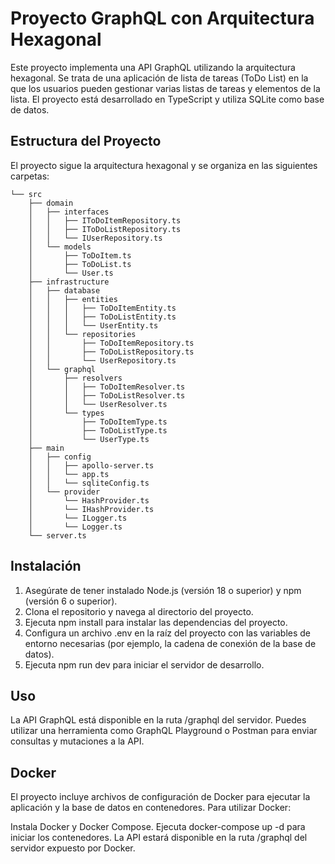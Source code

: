 # Proyecto GraphQL con Arquitectura Hexagonal
Este proyecto implementa una API GraphQL utilizando la arquitectura hexagonal. Se trata de una aplicación de lista de tareas (ToDo List) en la que los usuarios pueden gestionar varias listas de tareas y elementos de la lista. El proyecto está desarrollado en TypeScript y utiliza SQLite como base de datos.

## Estructura del Proyecto
El proyecto sigue la arquitectura hexagonal y se organiza en las siguientes carpetas:

```css.
└── src
    ├── domain
    │   ├── interfaces
    │   │   ├── IToDoItemRepository.ts
    │   │   ├── IToDoListRepository.ts
    │   │   └── IUserRepository.ts
    │   └── models
    │       ├── ToDoItem.ts
    │       ├── ToDoList.ts
    │       └── User.ts
    ├── infrastructure
    │   ├── database
    │   │   ├── entities
    │   │   │   ├── ToDoItemEntity.ts
    │   │   │   ├── ToDoListEntity.ts
    │   │   │   └── UserEntity.ts
    │   │   └── repositories
    │   │       ├── ToDoItemRepository.ts
    │   │       ├── ToDoListRepository.ts
    │   │       └── UserRepository.ts
    │   └── graphql
    │       ├── resolvers
    │       │   ├── ToDoItemResolver.ts
    │       │   ├── ToDoListResolver.ts
    │       │   └── UserResolver.ts
    │       └── types
    │           ├── ToDoItemType.ts
    │           ├── ToDoListType.ts
    │           └── UserType.ts
    ├── main
    │   ├── config
    │   │   ├── apollo-server.ts
    │   │   └── app.ts
    │   │   └── sqliteConfig.ts
    │   └── provider
    │       └── HashProvider.ts
    │       └── IHashProvider.ts
    │       └── ILogger.ts
    │       └── Logger.ts
    └── server.ts

```


## Instalación
1. Asegúrate de tener instalado Node.js (versión 18 o superior) y npm (versión 6 o superior).
2. Clona el repositorio y navega al directorio del proyecto.
3. Ejecuta npm install para instalar las dependencias del proyecto.
4. Configura un archivo .env en la raíz del proyecto con las variables de entorno necesarias (por ejemplo, la cadena de conexión de la base de datos).
5. Ejecuta npm run dev para iniciar el servidor de desarrollo.

## Uso
La API GraphQL está disponible en la ruta /graphql del servidor. Puedes utilizar una herramienta como GraphQL Playground o Postman para enviar consultas y mutaciones a la API.

## Docker
El proyecto incluye archivos de configuración de Docker para ejecutar la aplicación y la base de datos en contenedores. Para utilizar Docker:

Instala Docker y Docker Compose.
Ejecuta docker-compose up -d para iniciar los contenedores.
La API estará disponible en la ruta /graphql del servidor expuesto por Docker.